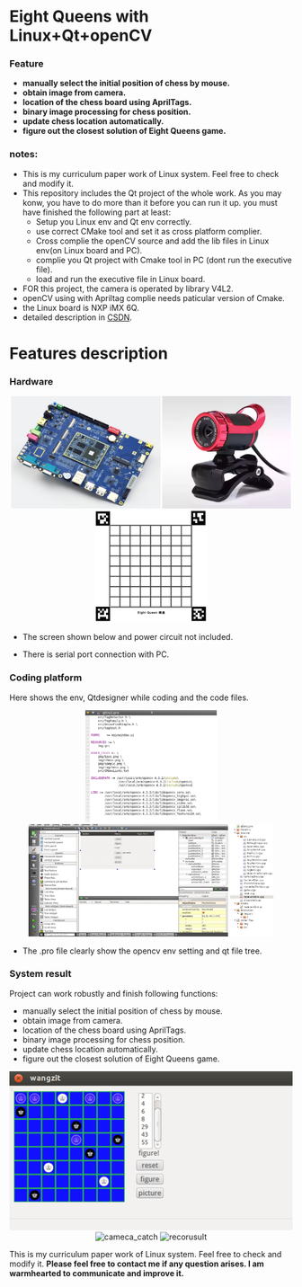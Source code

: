 # Eight Queens with Linux+Qt+openCV

### Feature

* **manually select the initial position of chess by mouse.**
* **obtain image from camera.**
* **location of the chess board using AprilTags.**
* **binary image processing for chess position.**
* **update chess location automatically.**
* **figure out the closest solution of Eight Queens game.**



### **notes:**

* This is my curriculum paper work of Linux system. Feel free to check and modify it.
* This repository includes the Qt project of the whole work. As you may konw, you have to do more than it before you can run it up. you must have finished the following part at least:
  * Setup you Linux env and Qt env correctly.
  * use correct CMake tool and set it as cross platform complier.
  * Cross complie the openCV  source and add the lib files in Linux env(on Linux board and PC).
  * complie you Qt project with Cmake tool in PC (dont run the executive file).
  * load and run the  executive file in Linux board.
* FOR this project, the camera is operated by library V4L2.
* openCV using with Apriltag complie needs paticular version of Cmake.
* the Linux board is NXP iMX 6Q.
* detailed description in [CSDN](https://blog.csdn.net/weixin_40472289/article/details/102295718).



# Features description

### Hardware

<div align="center">
    <img src=".\PNG\imx.jpg" alt="imx" height="200" />
    <img src=".\PNG\camera.jpg" alt="camera" height="200" />
     <img src=".\PNG\mapofcar.png" alt="mapofcar" height="200" />
</div>

* The screen shown below and power circuit not included.

* There is serial port connection with PC.



### Coding platform

Here shows the env, Qtdesigner while coding and the code files.

<div align="center">
    <img src=".\PNG\lib.png" alt="lib" height="200" />
    <img src=".\PNG\desigener.png" alt="desigener" height="200" />
     <img src=".\PNG\class.png" alt="class" height="200" />
</div>

* The .pro file clearly show the opencv env setting and qt file tree.



### System result

Project can work robustly and finish following functions:

* manually select the initial position of chess by mouse.
* obtain image from camera.
* location of the chess board using AprilTags.
* binary image processing for chess position.
* update chess location automatically.
* figure out the closest solution of Eight Queens game.



<div align="center">
    <img src=".\PNG\chess.png" alt="chess" />
    <img src=".\PNG\cameca_catch.jpg" alt="cameca_catch" " />
    <img src=".\PNG\recorusult.jpg" alt="recorusult" />
</div>


This is my curriculum paper work of Linux system. Feel free to check and modify it.
**Please feel free to contact me if any question arises. I am warmhearted to communicate and improve it.**
